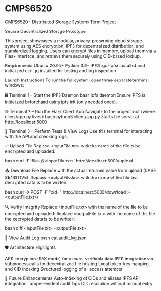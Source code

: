 # CMPS6520
CMPS6520 - Distributed Storage Systems Term Project

Secure Decentralized Storage Prototype

This project showcases a modular, privacy-preserving cloud storage system using AES encryption, IPFS for decentralized distribution, and standardized logging. Users can encrypt files in memory, upload them via a Flask interface, and retrieve them securely using CID-based lookup.

Requirements
Ubuntu 20.04+
Python 3.8+
IPFS (go-ipfs) installed and initialized
curl, jq installed for testing and log inspection

Launch Instructions
To run the full system, open three separate terminal windows:

🖥️ Terminal 1 – Start the IPFS Daemon
  bash
  ipfs daemon
  Ensure IPFS is initialized beforehand using ipfs init (only needed once).

🌐 Terminal 2 – Run the Flask Client App
  Navigate to the project root (where client/app.py lives):
  bash
  python3 client/app.py
  Starts the server at http://localhost:5000

🔧 Terminal 3 – Perform Tests & View Logs
  Use this terminal for interacting with the API and checking logs.

  ✅ Upload File
  Replace <inputFile.txt> with the name of the file to be encrypted and uploaded:
  
  bash
  curl -F 'file=@<inputFile.txt>' http://localhost:5000/upload

  📥 Download File
  Replace <CID> with the actual returned value from upload (CASE SENSITIVE):
  Replace <outputFile.txt> with the name of the file the decrypted data is to be written:

  bash
  curl -X POST -F "cid=<CID>" http://localhost:5000/download > <outputFile.txt>\
  
🔍 Verify Integrity
  Replace <inputFile.txt> with the name of the file to be encrypted and uploaded:
  Replace <outputFile.txt> with the name of the file the decrypted data is to be written:
   
  bash
  diff <inputFile.txt> <outputFile.txt>

🧾 View Audit Log
  bash
  cat audit_log.json

🛡️ Architecture Highlights

AES encryption (EAX mode) for secure, verifiable data
IPFS integration via subprocess calls for decentralized file hosting
Local token-key mapping and CID indexing
Structured logging of all access attempts

🧠 Future Enhancements
Auto-indexing of CIDs and aliases
IPFS API integration
Tamper-evident audit logs
CID resolution without manual entry
